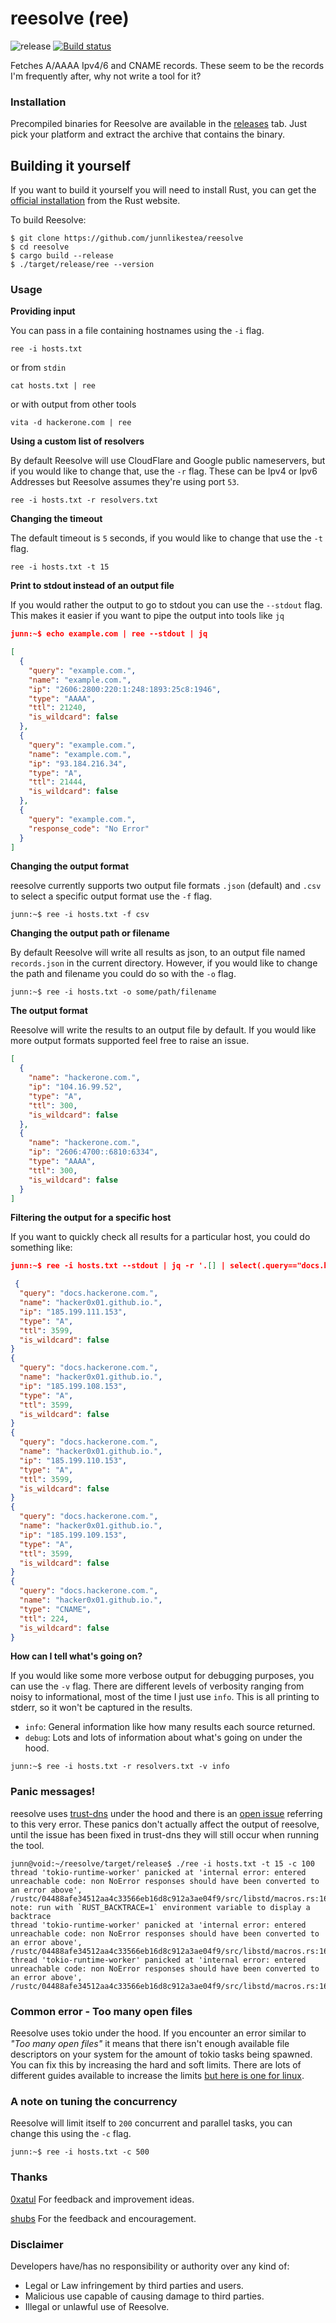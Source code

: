 # reesolve (ree)
![release](https://github.com/junnlikestea/reesolve/workflows/release/badge.svg)
[![Build status](https://github.com/junnlikestea/reesolve/workflows/Continuous%20Integration/badge.svg)](https://github.com/junnlikestea/reesolve/actions)

Fetches A/AAAA Ipv4/6 and CNAME records. These seem to 
be the records I'm frequently after, why not write a tool for it?


### Installation
Precompiled binaries for Reesolve are available in the [releases](https://github.com/junnlikestea/reesolve/releases) 
tab. Just pick your platform and extract the archive that contains the binary.

## Building it yourself 
If you want to build it yourself you will need to install Rust, you can get the
[official installation](https://www.rust-lang.org/tools/install) from the Rust website.

To build Reesolve:
```
$ git clone https://github.com/junnlikestea/reesolve
$ cd reesolve
$ cargo build --release
$ ./target/release/ree --version
```

### Usage

**Providing input**

You can pass in a file containing hostnames using the `-i` flag.
```
ree -i hosts.txt

```
or from `stdin`
```
cat hosts.txt | ree
```
or with output from other tools
```
vita -d hackerone.com | ree
```

**Using a custom list of resolvers**

By default Reesolve will use CloudFlare and Google public nameservers, but if you 
would like to change that, use the `-r` flag. These can be Ipv4 or Ipv6 Addresses
but Reesolve assumes they're using port `53`. 
```
ree -i hosts.txt -r resolvers.txt
```

**Changing the timeout**

The default timeout is `5` seconds, if you would like to change that use the `-t`
flag.
```
ree -i hosts.txt -t 15
```

**Print to stdout instead of an output file** 

If you would rather the output to go to stdout you can use the `--stdout` flag. This makes
it easier if you want to pipe the output into tools like `jq`
```json
junn:~$ echo example.com | ree --stdout | jq

[
  {
    "query": "example.com.",
    "name": "example.com.",
    "ip": "2606:2800:220:1:248:1893:25c8:1946",
    "type": "AAAA",
    "ttl": 21240,
    "is_wildcard": false
  },
  {
    "query": "example.com.",
    "name": "example.com.",
    "ip": "93.184.216.34",
    "type": "A",
    "ttl": 21444,
    "is_wildcard": false
  },
  {
    "query": "example.com.",
    "response_code": "No Error"
  }
]

```

**Changing the output format**

reesolve currently supports two output file formats `.json` (default) and 
`.csv` to select a specific output format use the `-f` flag.
```
junn:~$ ree -i hosts.txt -f csv
```

**Changing the output path or filename**

By default Reesolve will write all results as json, to an output file named `records.json`
in the current directory. However, if you would like to change the path and filename
you could do so with the `-o` flag.
```
junn:~$ ree -i hosts.txt -o some/path/filename
```

**The output format**

Reesolve will write the results to an output file by default. If you would like 
more output formats supported feel free to raise an issue.
```json
[
  {
    "name": "hackerone.com.",
    "ip": "104.16.99.52",
    "type": "A",
    "ttl": 300,
    "is_wildcard": false
  },
  {
    "name": "hackerone.com.",
    "ip": "2606:4700::6810:6334",
    "type": "AAAA",
    "ttl": 300,
    "is_wildcard": false
  }
]
```

**Filtering the output for a specific host** 

If you want to quickly check all results for a particular host, you could do something like:
```json
junn:~$ ree -i hosts.txt --stdout | jq -r '.[] | select(.query=="docs.hackerone.com.")'

 {
  "query": "docs.hackerone.com.",
  "name": "hacker0x01.github.io.",
  "ip": "185.199.111.153",
  "type": "A",
  "ttl": 3599,
  "is_wildcard": false
}
{
  "query": "docs.hackerone.com.",
  "name": "hacker0x01.github.io.",
  "ip": "185.199.108.153",
  "type": "A",
  "ttl": 3599,
  "is_wildcard": false
}
{
  "query": "docs.hackerone.com.",
  "name": "hacker0x01.github.io.",
  "ip": "185.199.110.153",
  "type": "A",
  "ttl": 3599,
  "is_wildcard": false
}
{
  "query": "docs.hackerone.com.",
  "name": "hacker0x01.github.io.",
  "ip": "185.199.109.153",
  "type": "A",
  "ttl": 3599,
  "is_wildcard": false
}
{
  "query": "docs.hackerone.com.",
  "name": "hacker0x01.github.io.",
  "type": "CNAME",
  "ttl": 224,
  "is_wildcard": false
}

```

**How can I tell what's going on?**

If you would like some more verbose output for debugging purposes, you can use the `-v` flag. 
There are different levels of verbosity ranging from noisy to informational, most of the
time I just use `info`. This is all printing to stderr, so it won't be captured
in the results.
* `info`: General information like how many results each source returned.
* `debug`: Lots and lots of information about what's going on under the hood.
```
junn:~$ ree -i hosts.txt -r resolvers.txt -v info
```

### Panic messages!
reesolve uses [trust-dns](https://github.com/bluejekyll/trust-dns) under the hood
and there is an [open issue](https://github.com/bluejekyll/trust-dns/issues/1232) referring 
to this very error. These panics don't actually affect the output of reesolve, until
the issue has been fixed in trust-dns they will still occur when running the tool.
```
junn@void:~/reesolve/target/release$ ./ree -i hosts.txt -t 15 -c 100
thread 'tokio-runtime-worker' panicked at 'internal error: entered unreachable code: non NoError responses should have been converted to an error above', /rustc/04488afe34512aa4c33566eb16d8c912a3ae04f9/src/libstd/macros.rs:16:9
note: run with `RUST_BACKTRACE=1` environment variable to display a backtrace
thread 'tokio-runtime-worker' panicked at 'internal error: entered unreachable code: non NoError responses should have been converted to an error above', /rustc/04488afe34512aa4c33566eb16d8c912a3ae04f9/src/libstd/macros.rs:16:9
thread 'tokio-runtime-worker' panicked at 'internal error: entered unreachable code: non NoError responses should have been converted to an error above', /rustc/04488afe34512aa4c33566eb16d8c912a3ae04f9/src/libstd/macros.rs:16:9
```

### Common error - Too many open files
Reesolve uses tokio under the hood. If you encounter an error 
similar to *"Too many open files"* it means that there isn't enough available file descriptors on 
your system for the amount of tokio tasks being spawned. You can fix this by increasing the hard and soft limits. 
There are lots of different guides available to increase the limits 
[but here is one for linux](https://www.tecmint.com/increase-set-open-file-limits-in-linux/). 


### A note on tuning the concurrency
Reesolve will limit itself to `200` concurrent and parallel tasks, you can change this using
the `-c` flag. 

```
junn:~$ ree -i hosts.txt -c 500
``` 

### Thanks
[0xatul](https://twitter.com/0xatul) For feedback and improvement ideas.

[shubs](https://twitter.com/infosec_au) For the feedback and encouragement.

### Disclaimer
Developers have/has no responsibility or authority over any kind of:
* Legal or Law infringement by third parties and users.
* Malicious use capable of causing damage to third parties.
* Illegal or unlawful use of Reesolve.

